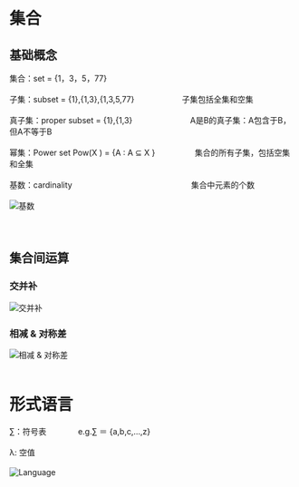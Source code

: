 # 集合
## 基础概念
集合：set = {1，3，5，77} </br></br>
子集：subset = {1},{1,3},{1,3,5,77}　　　　　　子集包括全集和空集 </br></br>
真子集：proper subset = {1},{1,3}　　　　 　　　A是B的真子集：A包含于B，但A不等于B </br></br>
幂集：Power set Pow(X ) = {A : A ⊆ X }　　　　　集合的所有子集，包括空集和全集　</br></br>
基数：cardinality　　　　　　　　　　　　　　　集合中元素的个数 </br></br>
![基数](https://i.loli.net/2019/09/24/dEaLXjBmxcGOt5V.png)　</br></br>
　
## 集合间运算
### 交并补
![交并补](https://i.loli.net/2019/09/24/TmVySpsEFLG1g6I.png)
### 相减 & 对称差
![相减 & 对称差](https://i.loli.net/2019/09/24/6wVPY2qAu8MZpQt.png) </br></br>

# 形式语言
∑：符号表　　　　e.g.∑ ＝ {a,b,c,...,z} </br></br>
λ: 空值 </br></br>
![Language](https://i.loli.net/2019/09/24/iDvxw98d2PyRsNU.png)

